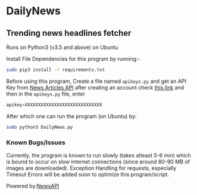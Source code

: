 # DailyNews
## Trending news headlines fetcher
Runs on Python3 (v3.5 and above) on Ubuntu

Install File Dependencies for this program by running:-
```sh
sudo pip3 install -r requirements.txt
```
Before using this program,
Create a file named `apikeys.py` and get an API Key from [News Articles API](https://newsapi.org/register) after creating an account check [this link](https://newsapi.org/account) and then in the `apikeys.py` file, enter
```python
apikey=XXXXXXXXXXXXXXXXXXXXXXXXXXXXX
```
After which one can run the program (on Ubuntu) by:
```sh
sudo python3 DailyNews.py
```
### Known Bugs/Issues
Currently, the program is known to run slowly (takes atleast 5-6 min) which is bound to occur on slow internet connections (since around 80-90 MB of images are downloaded). Exception Handling for requests, especially Timeout Errors will be added soon to optimize this program/script.

Powered by:[NewsAPI](https://newsapi.org)
